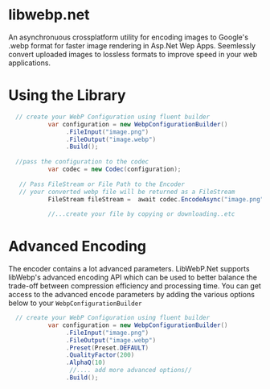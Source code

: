 # libwebp.net
 An asynchronuous  crossplatform utility for encoding images to Google's .webp format for faster image rendering in Asp.Net Wep Apps. Seemlessly convert uploaded images to lossless formats to improve speed in your web applications. 
 
 # Using the Library
 
 ```csharp
   // create your WebP Configuration using fluent builder 
            var configuration = new WebpConfigurationBuilder()
                 .FileInput("image.png")
                 .FileOutput("image.webp")
                 .Build();
            
   //pass the configuration to the codec
            var codec = new Codec(configuration);
          
    // Pass FileStream or File Path to the Encoder
    // your converted webp file will be returned as a FileStream
            FileStream fileStream =  await codec.EncodeAsync("image.png"); 
            
            //...create your file by copying or downloading..etc   
```

# Advanced Encoding
The encoder contains a lot advanced parameters. LibWebP.Net supports libWebp's advanced encoding API which can be used to better balance the trade-off between compression efficiency and processing time. You can get access to the advanced encode  parameters by adding the various options below to your ```WebpConfigurationBuilder```


 ```csharp
   // create your WebP Configuration using fluent builder 
            var configuration = new WebpConfigurationBuilder()
                 .FileInput("image.png")
                 .FileOutput("image.webp")
                 .Preset(Preset.DEFAULT)
                 .QualityFactor(200)
                 .AlphaQ(10)
                  //.... add more advanced options//
                 .Build();
               
```
